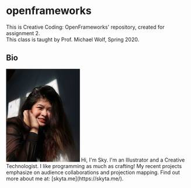 # openframeworks
This is Creative Coding: OpenFrameworks' repository, created for assignment 2.  
This class is taught by Prof. Michael Wolf, Spring 2020. 
## Bio
<img src="images/profile_photo.jpg" width="40%">
<!--- testing comment --->
Hi, I'm Sky.
I'm an Illustrator and a Creative Technologist.  
I like programming as much as crafting! My recent projects emphasize on audience collaborations and projection mapping.
Find out more about me at: [skyta.me](https://skyta.me/).
<!--- Website to be updated more on in the near future for latest works. --->
